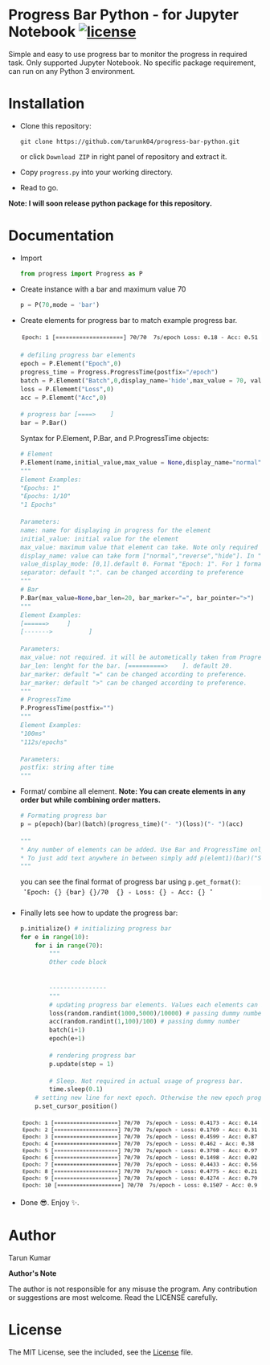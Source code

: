 # Progress Bar Python - for Jupyter Notebook [![license](https://img.shields.io/github/license/mashape/apistatus.svg?maxAge=2592000)](https://github.com/tarunk04/progress-bar-python/blob/master/LICENSE)

 Simple and easy to use progress bar to monitor the progress in required task. Only supported Jupyter Notebook. No specific package requirement, can run on any Python 3 environment.

# Installation 

* Clone this repository:  

  ``` console
  git clone https://github.com/tarunk04/progress-bar-python.git
  ```

  or click `Download ZIP` in right panel of repository and extract it.

* Copy `progress.py`  into your working directory.

* Read to go.

**Note: I will soon release python package for this repository.**

# Documentation 

* Import

  ``` Python
  from progress import Progress as P
  ```

* Create instance with a bar and maximum value 70

  ```python
  p = P(70,mode = 'bar') 
  ```

* Create elements for progress bar to match example progress bar. 

  ![example](screenshots/example_progress_bar.png)

  ```python
  # defiling progress bar elements
  epoch = P.Elememt("Epoch",0)
  progress_time = Progress.ProgressTime(postfix="/epoch")
  batch = P.Elememt("Batch",0,display_name='hide',max_value = 70, value_display_mode = 1)
  loss = P.Elememt("Loss",0)
  acc = P.Elememt("Acc",0)
  
  # progress bar [====>    ]
  bar = P.Bar()
  ```

  Syntax for P.Element, P.Bar, and P.ProgressTime objects:

  ```python
  # Element
  P.Element(name,initial_value,max_value = None,display_name="normal",value_display_mode=0,separator=":")
  """
  Element Examples:
  "Epochs: 1"
  "Epochs: 1/10"
  "1 Epochs"
  
  Parameters:
  name: name for displaying in progress for the element
  initial_value: initial value for the element
  max_value: maximum value that element can take. Note only required in display_mode =1.
  display_name: value can take form ["normal","reverse","hide"]. In "reverse" mode name will displayed after value. "hide" will hide the name from progress
  value_display_mode: [0,1].default 0. Format "Epoch: 1". For 1 format "Epoch 1/10".
  separator: default ":". can be changed according to preference
  """
  # Bar
  P.Bar(max_value=None,bar_len=20, bar_marker="=", bar_pointer=">")
  """
  Element Examples:
  [======>     ]
  [------->          ]
  
  Parameters:
  max_value: not required. it will be autometically taken from Progress object.
  bar_len: lenght for the bar. [==========>    ]. default 20.
  bar_marker: default "=" can be changed according to preference.
  bar_marker: default ">" can be changed according to preference.
  """
  # ProgressTime
  P.ProgressTime(postfix="")
  """
  Element Examples:
  "100ms"
  "112s/epochs"
  
  Parameters:
  postfix: string after time
  """
  ```

* Format/ combine all element. **Note: You can create elements in any order but while combining order matters.**

  ```python
  # Formating progress bar 
  p = p(epoch)(bar)(batch)(progress_time)("- ")(loss)("- ")(acc)
  
  """
  * Any number of elements can be added. Use Bar and ProgressTime only once otherwise it   may cause unexpected issues.
  * To just add text anywhere in between simply add p(elemt1)(bar)("Sample Text")		    (elemt2)....("Some More Text")...(elemtN)  
  """
  ```

  you can see the final format of progress bar using `p.get_format()`:
  ![get format](screenshots/get_format.png)

* Finally lets see how to update the progress bar:

  ```python
  p.initialize() # initializing progress bar 
  for e in range(10):
      for i in range(70):
          """
          Other code block
          
          
          ----------------
          """
          # updating progress bar elements. Values each elements can be updated by just passing the new values like below
          loss(random.randint(1000,5000)/10000) # passing dummy number
          acc(random.randint(1,100)/100) # passing dummy number
          batch(i+1)
          epoch(e+1) 
          
          # rendering progress bar 
          p.update(step = 1)
          
          # Sleep. Not required in actual usage of progress bar.
          time.sleep(0.1)
      # setting new line for next epoch. Otherwise the new epoch progress will overwrite the old one.
      p.set_cursor_position()
  ```

  ![result](screenshots/result.png)

* Done 😎. Enjoy ✨.

 # Author
 Tarun Kumar

**Author's Note**

The author is not responsible for any misuse the program. Any contribution or suggestions are most welcome. Read the LICENSE carefully.
 # License
 The MIT License, see the included, see the [License](https://github.com/tarunk04/progress-bar-python/blob/master/LICENSE) file.